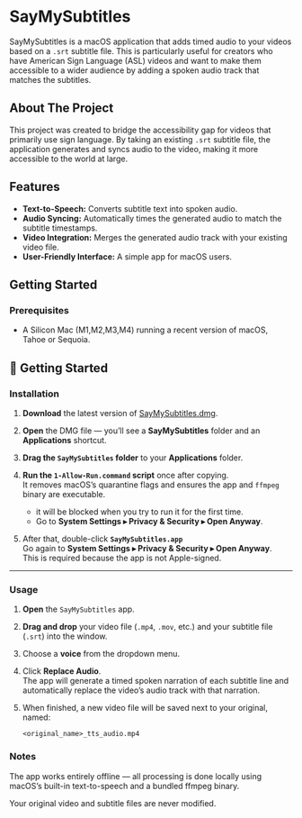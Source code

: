 # SayMySubtitles

SayMySubtitles is a macOS application that adds timed audio to your videos based on a `.srt` subtitle file. This is particularly useful for creators who have American Sign Language (ASL) videos and want to make them accessible to a wider audience by adding a spoken audio track that matches the subtitles.

## About The Project

This project was created to bridge the accessibility gap for videos that primarily use sign language. By taking an existing `.srt` subtitle file, the application generates and syncs audio to the video, making it more accessible to the world at large.

## Features

*   **Text-to-Speech:** Converts subtitle text into spoken audio.
*   **Audio Syncing:** Automatically times the generated audio to match the subtitle timestamps.
*   **Video Integration:** Merges the generated audio track with your existing video file.
*   **User-Friendly Interface:** A simple app for macOS users.

## Getting Started

### Prerequisites

*   A Silicon Mac (M1,M2,M3,M4) running a recent version of macOS, Tahoe or Sequoia.

## 🧩 Getting Started

### Installation

1. **Download** the latest version of [SayMySubtitles.dmg](https://github.com/jaredevans/SayMySubtitles/releases/tag/1.0).

2. **Open** the DMG file — you’ll see a **SayMySubtitles** folder and an **Applications** shortcut.

3. **Drag the `SayMySubtitles` folder** to your **Applications** folder.  
   
4. **Run the `1-Allow-Run.command` script** once after copying.  
   It removes macOS’s quarantine flags and ensures the app and `ffmpeg` binary are executable.  
   - it will be blocked when you try to run it for the first time.
   - Go to **System Settings ▸ Privacy & Security ▸ Open Anyway**. 

5. After that, double-click **`SayMySubtitles.app`**   
   Go again to **System Settings ▸ Privacy & Security ▸ Open Anyway**.  
   This is required because the app is not Apple-signed.

---

### Usage

1. **Open** the `SayMySubtitles` app.

2. **Drag and drop** your video file (`.mp4`, `.mov`, etc.) and your subtitle file (`.srt`) into the window.

3. Choose a **voice** from the dropdown menu.

4. Click **Replace Audio**.  
   The app will generate a timed spoken narration of each subtitle line and automatically replace the
   video’s audio track with that narration.

5. When finished, a new video file will be saved next to your original, named:

   ```
   <original_name>_tts_audio.mp4
   ```
### Notes

The app works entirely offline — all processing is done locally using macOS’s built-in text-to-speech
and a bundled ffmpeg binary.

Your original video and subtitle files are never modified.
